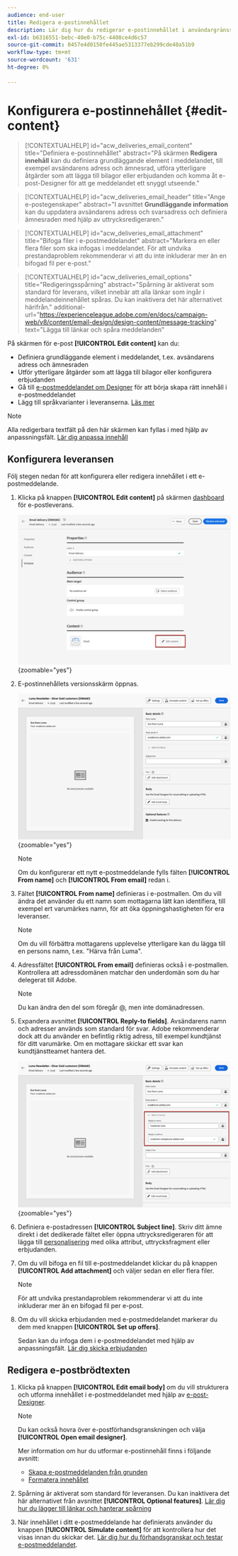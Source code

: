 ```yaml
---
audience: end-user
title: Redigera e-postinnehållet
description: Lär dig hur du redigerar e-postinnehållet i användargränssnittet för Campaign Web
exl-id: b6316551-bebc-40e0-b75c-4408ce4d6c57
source-git-commit: 0457e4d0150fe445ae5313377eb299cde40a51b9
workflow-type: tm+mt
source-wordcount: '631'
ht-degree: 0%

---
```


# Konfigurera e-postinnehållet {#edit-content}

>[!CONTEXTUALHELP]
>id="acw_deliveries_email_content"
>title="Definiera e-postinnehållet"
>abstract="På skärmen **Redigera innehåll** kan du definiera grundläggande element i meddelandet, till exempel avsändarens adress och ämnesrad, utföra ytterligare åtgärder som att lägga till bilagor eller erbjudanden och komma åt e-post-Designer för att ge meddelandet ett snyggt utseende."

>[!CONTEXTUALHELP]
>id="acw_deliveries_email_header"
>title="Ange e-postegenskaper"
>abstract="I avsnittet **Grundläggande information** kan du uppdatera avsändarens adress och svarsadress och definiera ämnesraden med hjälp av uttrycksredigeraren."

>[!CONTEXTUALHELP]
>id="acw_deliveries_email_attachment"
>title="Bifoga filer i e-postmeddelandet"
>abstract="Markera en eller flera filer som ska infogas i meddelandet. För att undvika prestandaproblem rekommenderar vi att du inte inkluderar mer än en bifogad fil per e-post."

>[!CONTEXTUALHELP]
>id="acw_deliveries_email_options"
>title="Redigeringsspårning"
>abstract="Spårning är aktiverat som standard för leverans, vilket innebär att alla länkar som ingår i meddelandeinnehållet spåras. Du kan inaktivera det här alternativet härifrån."
>additional-url="https://experienceleague.adobe.com/en/docs/campaign-web/v8/content/email-design/design-content/message-tracking" text="Lägga till länkar och spåra meddelanden"

På skärmen för e-post **[!UICONTROL Edit content]** kan du:

* Definiera grundläggande element i meddelandet, t.ex. avsändarens adress och ämnesraden
* Utför ytterligare åtgärder som att lägga till bilagor eller konfigurera erbjudanden
* Gå till [e-postmeddelandet om Designer](get-started-email-designer.md#start-authoring) för att börja skapa rätt innehåll i e-postmeddelandet
* Lägg till språkvarianter i leveranserna. [Läs mer](../msg/multilingual.md)

>[!NOTE]
>
>Alla redigerbara textfält på den här skärmen kan fyllas i med hjälp av anpassningsfält. [Lär dig anpassa innehåll](../personalization/personalize.md)

## Konfigurera leveransen

Följ stegen nedan för att konfigurera eller redigera innehållet i ett e-postmeddelande.

1. Klicka på knappen **[!UICONTROL Edit content]** på skärmen [dashboard](../email/create-email.md) för e-postleverans.

   ![Skärmbild som visar knappen Redigera innehåll på kontrollpanelen för e-postleverans.](assets/email-edit-content-button.png){zoomable="yes"}

1. E-postinnehållets versionsskärm öppnas.

   ![Skärmbild som visar kontrollpanelen för utgåva av e-postinnehåll.](assets/email-edit-content-dashboard.png){zoomable="yes"}

   >[!NOTE]
   >
   >Om du konfigurerar ett nytt e-postmeddelande fylls fälten **[!UICONTROL From name]** och **[!UICONTROL From email]** redan i.

1. Fältet **[!UICONTROL From name]** definieras i e-postmallen. Om du vill ändra det använder du ett namn som mottagarna lätt kan identifiera, till exempel ert varumärkes namn, för att öka öppningshastigheten för era leveranser.

   >[!NOTE]
   >
   >Om du vill förbättra mottagarens upplevelse ytterligare kan du lägga till en persons namn, t.ex. &quot;Härva från Luma&quot;.

1. Adressfältet **[!UICONTROL From email]** definieras också i e-postmallen. Kontrollera att adressdomänen matchar den underdomän som du har delegerat till Adobe.

   >[!NOTE]
   >
   >Du kan ändra den del som föregår @, men inte domänadressen.

1. Expandera avsnittet **[!UICONTROL Reply-to fields]**. Avsändarens namn och adresser används som standard för svar. Adobe rekommenderar dock att du använder en befintlig riktig adress, till exempel kundtjänst för ditt varumärke. Om en mottagare skickar ett svar kan kundtjänstteamet hantera det.

   ![Skärmbild som visar avsnittet Svarsfält i e-postinnehållets redigerare.](assets/email-edit-content-reply-to.png){zoomable="yes"}

1. Definiera e-postadressen **[!UICONTROL Subject line]**. Skriv ditt ämne direkt i det dedikerade fältet eller öppna uttrycksredigeraren för att lägga till [personalisering](../personalization/personalize.md) med olika attribut, uttrycksfragment eller erbjudanden.

1. Om du vill bifoga en fil till e-postmeddelandet klickar du på knappen **[!UICONTROL Add attachment]** och väljer sedan en eller flera filer.

   >[!NOTE]
   >
   >För att undvika prestandaproblem rekommenderar vi att du inte inkluderar mer än en bifogad fil per e-post.

   <!--limitation on size + number of files?-->

1. Om du vill skicka erbjudanden med e-postmeddelandet markerar du dem med knappen **[!UICONTROL Set up offers]**.

   Sedan kan du infoga dem i e-postmeddelandet med hjälp av anpassningsfält. [Lär dig skicka erbjudanden](../msg/offers.md)

## Redigera e-postbrödtexten

1. Klicka på knappen **[!UICONTROL Edit email body]** om du vill strukturera och utforma innehållet i e-postmeddelandet med hjälp av [e-post-Designer](get-started-email-designer.md#start-authoring).

   >[!NOTE]
   >
   >Du kan också hovra över e-postförhandsgranskningen och välja **[!UICONTROL Open email designer]**.


   Mer information om hur du utformar e-postinnehåll finns i följande avsnitt:

   * [Skapa e-postmeddelanden från grunden](create-email-content.md)
   * [Formatera innehållet](get-started-email-style.md)

1. Spårning är aktiverat som standard för leveransen. Du kan inaktivera det här alternativet från avsnittet **[!UICONTROL Optional features]**. [Lär dig hur du lägger till länkar och hanterar spårning](message-tracking.md)

1. När innehållet i ditt e-postmeddelande har definierats använder du knappen **[!UICONTROL Simulate content]** för att kontrollera hur det visas innan du skickar det. [Lär dig hur du förhandsgranskar och testar e-postmeddelandet](../preview-test/preview-test.md).

